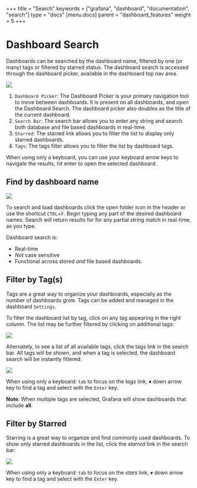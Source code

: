 +++
title = "Search"
keywords = ["grafana", "dashboard", "documentation", "search"]
type = "docs"
[menu.docs]
parent = "dashboard_features"
weight = 5
+++


# Dashboard Search

Dashboards can be searched by the dashboard name, filtered by one (or many) tags or filtered by starred status. The dashboard search is accessed through the dashboard picker, available in the dashboard top nav area.

<img class="no-shadow" src="img/docs/v2/dashboard_search.png">

1. `Dashboard Picker`: The Dashboard Picker is your primary navigation tool to move between dashboards. It is present on all dashboards, and open the Dashboard Search. The dashboard picker also doubles as the title of the current dashboard.
2. `Search Bar`: The search bar allows you to enter any string and search both database and file based dashboards in real-time.
3. `Starred`: The starred link allows you to filter the list to display only starred dashboards.
4. `Tags`: The tags filter allows you to filter the list by dashboard tags.

When using only a keyboard, you can use your keyboard arrow keys to navigate the results, hit enter to open the selected dashboard.

## Find by dashboard name

<img class="no-shadow" src="img/docs/v2/dashboard_search_text.gif">

To search and load dashboards click the open folder icon in the header or use the shortcut `CTRL`+`F`. Begin typing any part of the desired dashboard names. Search will return results for for any partial string match in real-time, as you type.

Dashboard search is:
- Real-time
- *Not* case sensitive
- Functional across stored *and* file based dashboards.

## Filter by Tag(s)

Tags are a great way to organize your dashboards, especially as the number of dashboards grow. Tags can be added and managed in the dashboard `Settings`.

To filter the dashboard list by tag, click on any tag appearing in the right column. The list may be further filtered by clicking on additional tags:

<img class="no-shadow" src="img/docs/v2/dashboard_search_tag_filtering.gif">

Alternately, to see a list of all available tags, click the tags link in the search bar. All tags will be shown, and when a tag is selected, the dashboard search will be instantly filtered:

<img class="no-shadow" src="img/docs/v2/dashboard_search_tags_all_filtering.gif">

When using only a keyboard: `tab` to focus on the *tags* link, `▼` down arrow key to find a tag and select with the `Enter` key.

**Note**: When multiple tags are selected, Grafana will show dashboards that include **all**.


## Filter by Starred

Starring is a great way to organize and find commonly used dashboards. To show only starred dashboards in the list, click the *starred* link in the search bar:

<img class="no-shadow" src="img/docs/v2/dashboard_search_starred_filtering.gif">

When using only a keyboard: `tab` to focus on the *stars* link, `▼` down arrow key to find a tag and select with the `Enter` key.
